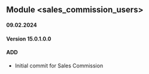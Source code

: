 ## Module <sales_commission_users>

#### 09.02.2024
#### Version 15.0.1.0.0
#### ADD
- Initial commit for Sales Commission
